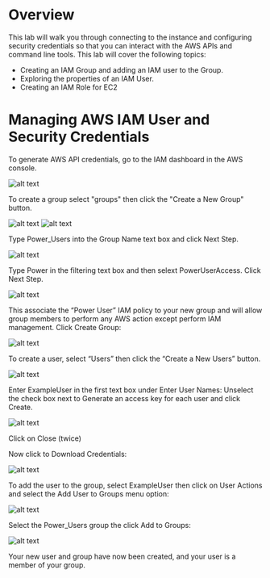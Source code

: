 
# Overview

This lab will walk you through connecting to the instance and configuring security credentials so that you can interact with the AWS APIs and command line tools.  This lab will cover the following topics:
* Creating an IAM Group and adding an IAM user to the Group.
* Exploring the properties of an IAM User.
* Creating an IAM Role for EC2

# Managing AWS IAM User and Security Credentials

To generate AWS API credentials, go to the IAM dashboard in the AWS console.

![alt text](https://github.com/skinnytimmy/aws-security-labs-bkk/blob/master/Module-1/Security-Fundamentals/images/image1.png "Select IAM from the console")


To create a group select "groups" then click the "Create a New Group" button.

![alt text](https://github.com/skinnytimmy/aws-security-labs-bkk/blob/master/Module-1/Security-Fundamentals/images/image2.png "Select Groups")
![alt text](https://github.com/skinnytimmy/aws-security-labs-bkk/blob/master/Module-1/Security-Fundamentals/images/image3.png "Create a New Group")

Type Power_Users into the Group Name text box and click Next Step.

![alt text](https://github.com/skinnytimmy/aws-security-labs-bkk/blob/master/Module-1/Security-Fundamentals/images/image4.png "Enter Power_Users group name")

Type Power in the filtering text box and then selext PowerUserAccess. Click Next Step.

![alt text](https://github.com/skinnytimmy/aws-security-labs-bkk/blob/master/Module-1/Security-Fundamentals/images/image5.png "Select PowerUserAccess From Filter")

This associate the “Power User” IAM policy to your new group and will allow group members to perform any AWS action except perform IAM management. Click Create Group:

![alt text](https://github.com/skinnytimmy/aws-security-labs-bkk/blob/master/Module-1/Security-Fundamentals/images/image6.png "Select Create Group")

To create a user, select “Users” then click the “Create a New Users” button.

![alt text](https://github.com/skinnytimmy/aws-security-labs-bkk/blob/master/Module-1/Security-Fundamentals/images/image7.png "Select Create New Users")

Enter ExampleUser in the first text box under Enter User Names: Unselect the check box next to Generate an access key for each user and click Create.

![alt text](https://github.com/skinnytimmy/aws-security-labs-bkk/blob/master/Module-1/Security-Fundamentals/images/image8.png "Enter ExampleUser")

Click on Close (twice)

Now click to Download Credentials:

![alt text](https://github.com/skinnytimmy/aws-security-labs-bkk/blob/master/Module-1/Security-Fundamentals/images/image9.png "Download Credentials")

To add the user to the group, select ExampleUser then click on User Actions and select the Add User to Groups menu option:

![alt text](https://github.com/skinnytimmy/aws-security-labs-bkk/blob/master/Module-1/Security-Fundamentals/images/image10.png "Add User To Groups")

Select the Power_Users group the click Add to Groups:

![alt text](https://github.com/skinnytimmy/aws-security-labs-bkk/blob/master/Module-1/Security-Fundamentals/images/image11.png "Add Power_Users Group To Groups")

Your new user and group have now been created, and your user is a member of your group. 


<second pic>
